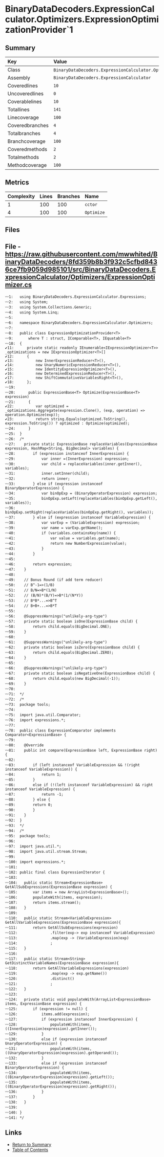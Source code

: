 ﻿# BinaryDataDecoders.ExpressionCalculator.Optimizers.ExpressionOptimizationProvider`1

## Summary

| Key             | Value                                                                                 |
| :-------------- | :------------------------------------------------------------------------------------ |
| Class           | `BinaryDataDecoders.ExpressionCalculator.Optimizers.ExpressionOptimizationProvider`1` |
| Assembly        | `BinaryDataDecoders.ExpressionCalculator`                                             |
| Coveredlines    | `10`                                                                                  |
| Uncoveredlines  | `0`                                                                                   |
| Coverablelines  | `10`                                                                                  |
| Totallines      | `141`                                                                                 |
| Linecoverage    | `100`                                                                                 |
| Coveredbranches | `4`                                                                                   |
| Totalbranches   | `4`                                                                                   |
| Branchcoverage  | `100`                                                                                 |
| Coveredmethods  | `2`                                                                                   |
| Totalmethods    | `2`                                                                                   |
| Methodcoverage  | `100`                                                                                 |

## Metrics

| Complexity | Lines | Branches | Name       |
| :--------- | :---- | :------- | :--------- |
| 1          | 100   | 100      | `cctor`    |
| 4          | 100   | 100      | `Optimize` |

## Files

## File - https://raw.githubusercontent.com/mwwhited/BinaryDataDecoders/8fd359b8b3f932c5cfbd8436ce7fb9059d985101/src/BinaryDataDecoders.ExpressionCalculator/Optimizers/ExpressionOptimizer.cs

```CSharp
〰1:   using BinaryDataDecoders.ExpressionCalculator.Expressions;
〰2:   using System;
〰3:   using System.Collections.Generic;
〰4:   using System.Linq;
〰5:   
〰6:   namespace BinaryDataDecoders.ExpressionCalculator.Optimizers;
〰7:   
〰8:   public class ExpressionOptimizationProvider<T>
〰9:       where T : struct, IComparable<T>, IEquatable<T>
〰10:  {
✔11:      private static readonly IEnumerable<IExpressionOptimizer<T>> _optimizations = new IExpressionOptimizer<T>[]
✔12:      {
✔13:          new InnerExpressionReducer<T>(),
✔14:          new UnaryNumericExpressionReducer<T>(),
✔15:          new IdentityExpressionOptimizer<T>(),
✔16:          new DeterminedExpressionReducer<T>(),
✔17:          new ShiftCommutativeVariablesRight<T>(),
✔18:      };
〰19:  
〰20:      public ExpressionBase<T> Optimize(ExpressionBase<T> expression)
〰21:      {
✔22:          var optimized = _optimizations.Aggregate(expression.Clone(), (exp, operation) => operation.Optimize(exp));
✔23:          return string.Equals(optimized.ToString(), expression.ToString()) ? optimized : Optimize(optimized);
〰24:      }
〰25:  }
〰26:  /*
〰27:  	private static ExpressionBase replaceVariables(ExpressionBase expression, HashMap<String, BigDecimal> variables) {
〰28:  		if (expression instanceof InnerExpression) {
〰29:  			var inner =(InnerExpression) expression;
〰30:  			var child = replaceVariables(inner.getInner(), variables);
〰31:  			inner.setInner(child);
〰32:  			return inner;
〰33:  		} else if (expression instanceof BinaryOperatorExpression) {
〰34:  			var binOpExp = (BinaryOperatorExpression) expression;
〰35:  			binOpExp.setLeft(replaceVariables(binOpExp.getLeft(), variables));
〰36:  			binOpExp.setRight(replaceVariables(binOpExp.getRight(), variables));
〰37:  		} else if (expression instanceof VariableExpression) {
〰38:  			var varExp = (VariableExpression) expression;
〰39:  			var name = varExp.getName();
〰40:  			if (variables.containsKey(name)) {
〰41:  				var value = variables.get(name);
〰42:  				return new NumberExpression(value);
〰43:  			}
〰44:  		}
〰45:  
〰46:  		return expression;
〰47:  	}
〰48:  
〰49:  	// Bonus Round (if add term reducer)
〰50:  	// B^-1=>(1/B)
〰51:  	// B/N=>B*(1/N)
〰52:  	// (B/N)*(B/Y)=>B*(1/(N*Y))
〰53:  	// B*B*...=>B^T
〰54:  	// B+B+...=>B*T
〰55:  
〰56:  	@SuppressWarnings("unlikely-arg-type")
〰57:  	private static boolean isOne(ExpressionBase child) {
〰58:  		return child.equals(BigDecimal.ONE);
〰59:  	}
〰60:  
〰61:  	@SuppressWarnings("unlikely-arg-type")
〰62:  	private static boolean isZero(ExpressionBase child) {
〰63:  		return child.equals(BigDecimal.ZERO);
〰64:  	}
〰65:  
〰66:  	@SuppressWarnings("unlikely-arg-type")
〰67:  	private static boolean isNegativeOne(ExpressionBase child) {
〰68:  		return child.equals(new BigDecimal(-1));
〰69:  	}
〰70:  
〰71:  */
〰72:  /*
〰73:  package tools;
〰74:  
〰75:  import java.util.Comparator;
〰76:  import expressions.*;
〰77:  
〰78:  public class ExpressionComparator implements Comparator<ExpressionBase> {
〰79:  
〰80:  	@Override
〰81:  	public int compare(ExpressionBase left, ExpressionBase right) {
〰82:  
〰83:  		if (left instanceof VariableExpression && !(right instanceof VariableExpression)) {
〰84:  			return 1;
〰85:  		}
〰86:  		else if (!(left instanceof VariableExpression) && right instanceof VariableExpression) {
〰87:  			return -1;
〰88:  		} else {
〰89:  		return 0;
〰90:  		}
〰91:  	}
〰92:  }
〰93:  */
〰94:  /*
〰95:  package tools;
〰96:  
〰97:  import java.util.*;
〰98:  import java.util.stream.Stream;
〰99:  
〰100: import expressions.*;
〰101: 
〰102: public final class ExpressionIterator {
〰103: 
〰104: 	public static Stream<ExpressionBase> GetAllSubExpressions(ExpressionBase expression) {
〰105: 		var items = new ArrayList<ExpressionBase>();
〰106: 		populateWith(items, expression);
〰107: 		return items.stream();
〰108: 	}
〰109: 
〰110: 	public static Stream<VariableExpression> GetAllVariableExpressions(ExpressionBase expression){
〰111: 		return GetAllSubExpressions(expression)
〰112: 				.filter(exp-> exp instanceof VariableExpression)
〰113: 				.map(exp -> (VariableExpression)exp)
〰114: 				;
〰115: 	}
〰116: 
〰117: 	public static Stream<String> GetDistinctVariableNames(ExpressionBase expression){
〰118: 		return GetAllVariableExpressions(expression)
〰119: 				.map(exp -> exp.getName())
〰120: 				.distinct()
〰121: 				;
〰122: 	}
〰123: 
〰124: 	private static void populateWith(ArrayList<ExpressionBase> items, ExpressionBase expression) {
〰125: 		if (expression != null) {
〰126: 			items.add(expression);
〰127: 			if (expression instanceof InnerExpression) {
〰128: 				populateWith(items, ((InnerExpression)expression).getInner());
〰129: 			}
〰130: 			else if (expression instanceof UnaryOperatorExpression) {
〰131: 				populateWith(items, ((UnaryOperatorExpression)expression).getOperand());
〰132: 			}
〰133: 			else if (expression instanceof BinaryOperatorExpression) {
〰134: 				populateWith(items, ((BinaryOperatorExpression)expression).getLeft());
〰135: 				populateWith(items, ((BinaryOperatorExpression)expression).getRight());
〰136: 			}
〰137: 		}
〰138: 	}
〰139: 
〰140: }
〰141: */
```

## Links

* [Return to Summary](Summary.md)
* [Table of Contents](../TOC.md)

